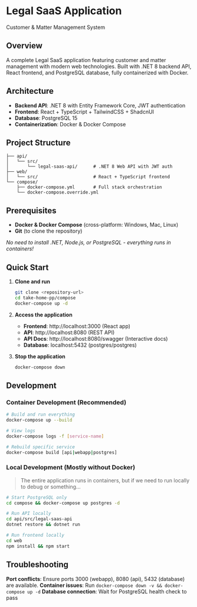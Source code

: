 # Legal SaaS Application

Customer & Matter Management System

## Overview

A complete Legal SaaS application featuring customer and matter management with modern web technologies. Built with .NET 8 backend API, React frontend, and PostgreSQL database, fully containerized with Docker.

## Architecture

- **Backend API**: .NET 8 with Entity Framework Core, JWT authentication
- **Frontend**: React + TypeScript + TailwindCSS + ShadcnUI
- **Database**: PostgreSQL 15
- **Containerization**: Docker & Docker Compose

## Project Structure

```
├── api/
│   └── src/
│       └── legal-saas-api/      # .NET 8 Web API with JWT auth
├── web/
│   └── src/                     # React + TypeScript frontend
└── compose/
    ├── docker-compose.yml       # Full stack orchestration
    └── docker-compose.override.yml
```

## Prerequisites

- **Docker & Docker Compose** (cross-platform: Windows, Mac, Linux)
- **Git** (to clone the repository)

_No need to install .NET, Node.js, or PostgreSQL - everything runs in containers!_

## Quick Start

1. **Clone and run**

   ```bash
   git clone <repository-url>
   cd take-home-pp/compose
   docker-compose up -d
   ```

2. **Access the application**

   - **Frontend**: http://localhost:3000 (React app)
   - **API**: http://localhost:8080 (REST API)
   - **API Docs**: http://localhost:8080/swagger (Interactive docs)
   - **Database**: localhost:5432 (postgres/postgres)

3. **Stop the application**
   ```bash
   docker-compose down
   ```

## Development

### Container Development (Recommended)

```bash
# Build and run everything
docker-compose up --build

# View logs
docker-compose logs -f [service-name]

# Rebuild specific service
docker-compose build [api|webapp|postgres]
```

### Local Development (Mostly without Docker)

> The entire application runs in containers, but if we need to run locally to debug or something...

```bash
# Start PostgreSQL only
cd compose && docker-compose up postgres -d

# Run API locally
cd api/src/legal-saas-api
dotnet restore && dotnet run

# Run frontend locally
cd web
npm install && npm start
```

## Troubleshooting

**Port conflicts**: Ensure ports 3000 (webapp), 8080 (api), 5432 (database) are available.
**Container issues**: Run `docker-compose down -v && docker-compose up -d`
**Database connection**: Wait for PostgreSQL health check to pass
